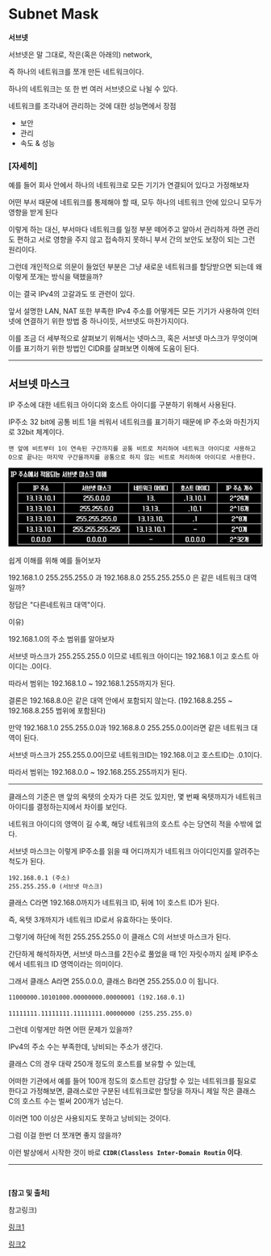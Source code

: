 # Subnet Mask
**서브넷**

서브넷은 말 그대로, 작은(혹은 아래의) network,

즉 하나의 네트워크를 쪼개 만든 네트워크이다.

하나의 네트워크는 또 한 번 여러 서브넷으로 나뉠 수 있다.

네트워크를 조각내어 관리하는 것에 대한 성능면에서 장점

-   보안
-   관리
-   속도 & 성능

### [자세히]

예를 들어 회사 안에서 하나의 네트워크로 모든 기기가 연결되어 있다고 가정해보자

어떤 부서 때문에 네트워크를 통제해야 할 때, 모두 하나의 네트워크 안에 있으니 모두가 영향을 받게 된다

이렇게 하는 대신, 부서마다 네트워크를 일정 부분 떼어주고 알아서 관리하게 하면 관리도 편하고 서로 영향을 주지 않고 접속하지 못하니 부서 간의 보안도 보장이 되는 그런 원리이다.

그런데 개인적으로 의문이 들었던 부분은 그냥 새로운 네트워크를 할당받으면 되는데 왜 이렇게 쪼개는 방식을 택했을까?

이는 결국 IPv4의 고갈과도 또 관련이 있다.

앞서 설명한 LAN, NAT 또한 부족한 IPv4 주소를 어떻게든 모든 기기가 사용하여 인터넷에 연결하기 위한 방법 중 하나이듯, 서브넷도 마찬가지이다.

이를 조금 더 세부적으로 살펴보기 위해서는 넷마스크, 혹은 서브넷 마스크가 무엇이며 이를 표기하기 위한 방법인 CIDR를 살펴보면 이해에 도움이 된다.

---

## 서브넷 마스크

IP 주소에 대한 네트워크 아이디와 호스트 아이디를 구분하기 위해서 사용된다.

IP주소 32 bit에 공통 비트 1을 씌워서 네트워크를 표기하기 때문에 IP 주소와 마친가지로 32bit 체계이다.

```
맨 앞에 비트부터 1이 연속된 구간까지를 공통 비트로 처리하여 네트워크 아이디로 사용하고
O으로 끝나는 마지막 구간을까지를 공통으로 하지 않는 비트로 처리하여 아이디로 사용한다.
```

![subnetmask](img/subnetmask.png)

쉽게 이해를 위해 예를 들어보자

192.168.1.0 255.255.255.0 과 192.168.8.0 255.255.255.0 은 같은 네트워크 대역일까?

정답은 "다른네트워크 대역"이다.

이유)

192.168.1.0의 주소 범위를 알아보자

서브넷 마스크가 255.255.255.0 이므로 네트워크 아이디는 192.168.1 이고 호스트 아이디는 .0이다.

따라서 범위는 192.168.1.0 ~ 192.168.1.255까지가 된다.

결론은 192.168.8.0은 같은 대역 안에서 포함되지 않는다. (192.168.8.255 ~ 192.168.8.255 범위에 포함된다)

만약 192.168.1.0 255.255.0.0과 192.168.8.0 255.255.0.0이라면 같은 네트워크 대역이 된다.

서브넷 마스크가 255.255.0.0이므로 네트워크ID는 192.168.이고 호스트ID는 .0.1이다.

따라서 범위는 192.168.0.0 ~ 192.168.255.255까지가 된다.

---

클래스의 기준은 맨 앞의 옥텟의 숫자가 다른 것도 있지만, 몇 번째 옥텟까지가 네트워크 아이디를 결정하는지에서 차이를 보인다.

네트워크 아이디의 영역이 길 수록, 해당 네트워크의 호스트 수는 당연히 적을 수밖에 없다.

서브넷 마스크는 이렇게 IP주소를 읽을 때 어디까지가 네트워크 아이디인지를 알려주는 척도가 된다.

```
192.168.0.1 (주소)
255.255.255.0 (서브넷 마스크)
```

클래스 C라면 192.168.0까지가 네트워크 ID, 뒤에 1이 호스트 ID가 된다.

즉, 옥텟 3개까지가 네트워크 ID로서 유효하다는 뜻이다.

그렇기에 하단에 적힌 255.255.255.0 이 클래스 C의 서브넷 마스크가 된다.

간단하게 해석하자면, 서브넷 마스크를 2진수로 풀었을 때 1인 자릿수까지 실제 IP주소에서 네트워크 ID 영역이라는 의미이다.

그래서 클래스 A라면 255.0.0.0, 클래스 B라면 255.255.0.0 이 됩니다.

```
11000000.10101000.00000000.00000001 (192.168.0.1)

11111111.11111111.11111111.00000000 (255.255.255.0)
```

그런데 이렇게만 하면 어떤 문제가 있을까?

IPv4의 주소 수는 부족한데, 낭비되는 주소가 생긴다.

클래스 C의 경우 대략 250개 정도의 호스트를 보유할 수 있는데,

어떠한 기관에서 예를 들어 100개 정도의 호스트만 감당할 수 있는 네트워크를 필요로 한다고 가정해보면, 클래스로만 구분된 네트워크로만 할당을 하자니 제일 작은 클래스 C의 호스트 수는 벌써 200개가 넘는다.

이러면 100 이상은 사용되지도 못하고 낭비되는 것이다.

그럼 이걸 한번 더 쪼개면 좋지 않을까?

이런 발상에서 시작한 것이 바로 **`CIDR(Classless Inter-Domain Routin` 이다**.

---

</br>

**[참고 및 출처]**

참고링크)

[링크1](https://m.blog.naver.com/PostView.nhn?blogId=hatesunny&logNo=220790654612&proxyReferer=https:%2F%2Fwww.google.com%2F)

[링크2](https://stitchcoding.tistory.com/4)
